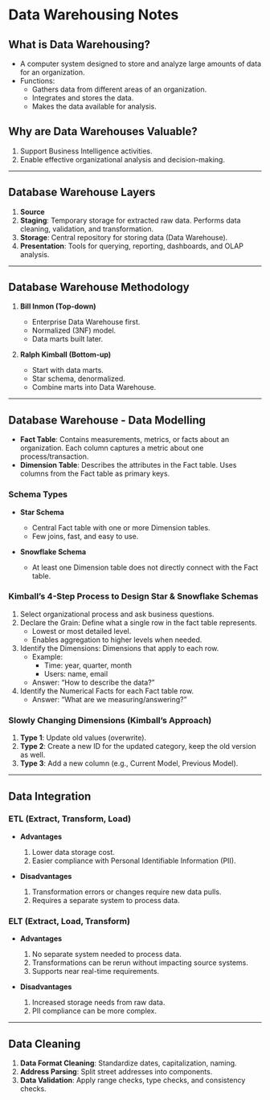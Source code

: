 # Data Warehousing Notes

## What is Data Warehousing?
- A computer system designed to store and analyze large amounts of data for an organization.  
- Functions:
  - Gathers data from different areas of an organization.  
  - Integrates and stores the data.  
  - Makes the data available for analysis.  

## Why are Data Warehouses Valuable?
1. Support Business Intelligence activities.  
2. Enable effective organizational analysis and decision-making.  

---

## Database Warehouse Layers
1. **Source**  
2. **Staging**: Temporary storage for extracted raw data. Performs data cleaning, validation, and transformation.  
3. **Storage**: Central repository for storing data (Data Warehouse).  
4. **Presentation**: Tools for querying, reporting, dashboards, and OLAP analysis.  

---

## Database Warehouse Methodology
1. **Bill Inmon (Top-down)**  
   - Enterprise Data Warehouse first.  
   - Normalized (3NF) model.  
   - Data marts built later.  

2. **Ralph Kimball (Bottom-up)**  
   - Start with data marts.  
   - Star schema, denormalized.  
   - Combine marts into Data Warehouse.  

---

## Database Warehouse - Data Modelling
- **Fact Table**: Contains measurements, metrics, or facts about an organization. Each column captures a metric about one process/transaction.  
- **Dimension Table**: Describes the attributes in the Fact table. Uses columns from the Fact table as primary keys.  

### Schema Types
- **Star Schema**  
  - Central Fact table with one or more Dimension tables.  
  - Few joins, fast, and easy to use.  

- **Snowflake Schema**  
  - At least one Dimension table does not directly connect with the Fact table.  

### Kimball’s 4-Step Process to Design Star & Snowflake Schemas
1. Select organizational process and ask business questions.  
2. Declare the Grain: Define what a single row in the fact table represents.  
   - Lowest or most detailed level.  
   - Enables aggregation to higher levels when needed.  
3. Identify the Dimensions: Dimensions that apply to each row.  
   - Example:  
     - Time: year, quarter, month  
     - Users: name, email  
   - Answer: “How to describe the data?”  
4. Identify the Numerical Facts for each Fact table row.  
   - Answer: “What are we measuring/answering?”  

### Slowly Changing Dimensions (Kimball’s Approach)
1. **Type 1**: Update old values (overwrite).  
2. **Type 2**: Create a new ID for the updated category, keep the old version as well.  
3. **Type 3**: Add a new column (e.g., Current Model, Previous Model).  

---

## Data Integration

### ETL (Extract, Transform, Load)
- **Advantages**  
  1. Lower data storage cost.  
  2. Easier compliance with Personal Identifiable Information (PII).  

- **Disadvantages**  
  1. Transformation errors or changes require new data pulls.  
  2. Requires a separate system to process data.  

### ELT (Extract, Load, Transform)
- **Advantages**  
  1. No separate system needed to process data.  
  2. Transformations can be rerun without impacting source systems.  
  3. Supports near real-time requirements.  

- **Disadvantages**  
  1. Increased storage needs from raw data.  
  2. PII compliance can be more complex.  

---

## Data Cleaning
1. **Data Format Cleaning**: Standardize dates, capitalization, naming.  
2. **Address Parsing**: Split street addresses into components.  
3. **Data Validation**: Apply range checks, type checks, and consistency checks.  
